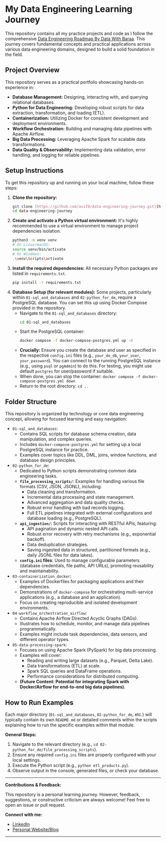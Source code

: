# My Data Engineering Learning Journey

This repository contains all my practice projects and code as I follow the comprehensive [Data Engineering Roadmap By Data With Baraa](https://www.notion.so/Data-Engineering-Roadmap-By-Data-With-Baraa-239080cfd3d4800e83d0c94ba5880247). This journey covers fundamental concepts and practical applications across various data engineering domains, designed to build a solid foundation in the field.

## Project Overview

This repository serves as a practical portfolio showcasing hands-on experience in:

- **Database Management:** Designing, interacting with, and querying relational databases.
- **Python for Data Engineering:** Developing robust scripts for data extraction, transformation, and loading (ETL).
- **Containerization:** Utilizing Docker for consistent development and deployment environments.
- **Workflow Orchestration:** Building and managing data pipelines with Apache Airflow.
- **Big Data Processing:** Leveraging Apache Spark for scalable data transformations.
- **Data Quality & Observability:** Implementing data validation, error handling, and logging for reliable pipelines.

## Setup Instructions

To get this repository up and running on your local machine, follow these steps:

1.  **Clone the repository:**
    ```bash
    git clone [https://github.com/asif8/data-engineering-journey.git](https://github.com/asif8/data-engineering-journey.git) # Replace with your actual repo URL if different
    cd data-engineering-journey
    ```
2.  **Create and activate a Python virtual environment:**
    It's highly recommended to use a virtual environment to manage project dependencies isolation.
    ```bash
    python3 -m venv venv
    # On Linux/macOS:
    source venv/bin/activate
    # On Windows:
    .\venv\Scripts\activate
    ```
3.  **Install the required dependencies:**
    All necessary Python packages are listed in `requirements.txt`.
    ```bash
    pip install -r requirements.txt
    ```
4.  **Database Setup (for relevant modules):**
    Some projects, particularly within `01-sql_and_databases` and `02-python_for_de`, require a PostgreSQL database. You can set this up using Docker Compose provided in the repository.
    - Navigate to the `01-sql_and_databases` directory:
      ```bash
      cd 01-sql_and_databases
      ```
    - Start the PostgreSQL container:
      ```bash
      docker compose -f docker-compose-postgres.yml up -d
      ```
    - **Crucially:** Ensure you create the database and user as specified in the respective `config.ini` files (e.g., `your_de_db`, `your_user`, `your_password`). You can connect to the running PostgreSQL instance (e.g., using `psql` or `pgAdmin`) to do this. For testing, you might use default `postgres` for user/password if suitable.
    - When done, you can stop the container: `docker compose -f docker-compose-postgres.yml down`
    - Return to the root directory: `cd ..`

## Folder Structure

This repository is organized by technology or core data engineering concept, allowing for focused learning and easy navigation:

- `01-sql_and_databases`:
  - Contains SQL scripts for database schema creation, data manipulation, and complex queries.
  - Includes `docker-compose-postgres.yml` for setting up a local PostgreSQL instance for practice.
  - Examples cover topics like DDL, DML, joins, window functions, and database design principles.
- `02-python_for_de`:
  - Dedicated to Python scripts demonstrating common data engineering tasks.
  - **`file_processing_scripts/`**: Examples for handling various file formats (CSV, JSON, JSONL), including:
    - Data cleaning and transformation.
    - Incremental data processing and state management.
    - Advanced aggregation and data quality checks.
    - Robust error handling with bad records logging.
    - Full ETL pipelines integrated with external configurations and database loading (e.g., PostgreSQL).
  - **`api_ingestion/`**: Scripts for interacting with RESTful APIs, featuring:
    - API pagination and dynamic nested API calls.
    - Robust error recovery with retry mechanisms (e.g., exponential backoff).
    - Data deduplication strategies.
    - Saving ingested data in structured, partitioned formats (e.g., daily JSONL files for data lakes).
  - **`config.ini` files**: Used to manage configurable parameters (database credentials, file paths, API URLs), promoting reusability and maintainability.
- `03-containerization_docker`:
  - Examples of Dockerfiles for packaging applications and their dependencies.
  - Demonstrations of `docker-compose` for orchestrating multi-service applications (e.g., a database and an application).
  - Focus on creating reproducible and isolated development environments.
- `04-workflow_orchestration_airflow`:
  - Contains Apache Airflow Directed Acyclic Graphs (DAGs).
  - Illustrates how to schedule, monitor, and manage data pipelines programmatically.
  - Examples might include task dependencies, data sensors, and different operator types.
- `05-data-processing-spark`:
  - Focuses on using Apache Spark (PySpark) for big data processing.
  - Examples will cover:
    - Reading and writing large datasets (e.g., Parquet, Delta Lake).
    - Data transformations (ETL) at scale.
    - Spark SQL queries and DataFrame operations.
    - Performance considerations for distributed computing.
  - **(Future Content: Potential for integrating Spark with Docker/Airflow for end-to-end big data pipelines).**

## How to Run Examples

Each major directory (`01-sql_and_databases`, `02-python_for_de`, etc.) will typically contain its own `README.md` or detailed comments within the scripts explaining how to run the specific examples within that module.

**General Steps:**

1.  Navigate to the relevant directory (e.g., `cd 02-python_for_de/file_processing_scripts`).
2.  Ensure any required `config.ini` files are properly configured with your local settings.
3.  Execute the Python script (e.g., `python etl_products.py`).
4.  Observe output in the console, generated files, or check your database.

---

**Contributions & Feedback:**

This repository is a personal learning journey. However, feedback, suggestions, or constructive criticism are always welcome! Feel free to open an issue or pull request.

**Connect with me:**

- [LinkedIn](https://www.linkedin.com/in/asiflhr)
- [Personal Website/Blog](https://asiflhr.vercel.app)

---
